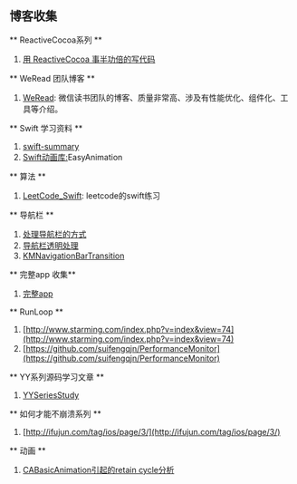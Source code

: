 ## 博客收集

** ReactiveCocoa系列 **

1. [用 ReactiveCocoa 事半功倍的写代码](http://fengjian0106.github.io/2016/04/17/The-Power-Of-Composition-In-FRP-Part-1/)


** WeRead 团队博客 **

1. [WeRead](http://wereadteam.github.io/): 微信读书团队的博客、质量非常高、涉及有性能优化、组件化、工具等介绍。

** Swift 学习资料 **

1. [swift-summary](https://github.com/jakarmy/swift-summary)
2. [Swift动画库:](https://github.com/icanzilb/EasyAnimation)EasyAnimation

** 算法 **

1. [LeetCode_Swift](https://github.com/soapyigu/LeetCode_Swift): leetcode的swift练习


** 导航栏 **

1. [处理导航栏的方式](http://www.jianshu.com/p/b2585c37e14b)
2. [导航栏透明处理](https://www.zhihu.com/question/36659843) 
3. [KMNavigationBarTransition](https://github.com/MoZhouqi/KMNavigationBarTransition)

** 完整app 收集**

1.	[完整app](http://mobdevgroup.com/platform/ios/project)

** RunLoop **

1.	[http://www.starming.com/index.php?v=index&view=74](http://www.starming.com/index.php?v=index&view=74)
2.	[https://github.com/suifengqjn/PerformanceMonitor](https://github.com/suifengqjn/PerformanceMonitor) 

** YY系列源码学习文章 **

1. [YYSeriesStudy](https://github.com/huang303513/YYSeriesStudy)

** 如何才能不崩溃系列 **

1. [http://ifujun.com/tag/ios/page/3/](http://ifujun.com/tag/ios/page/3/)

** 动画 **

1.	[CABasicAnimation引起的retain cycle分析](http://www.devdiv.com/cabasicanimation_retain_cycle_-blog-6399-57041.html)